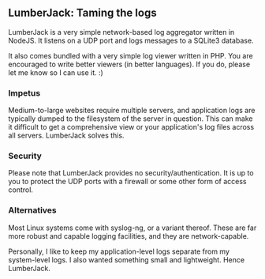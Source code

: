 ## LumberJack: Taming the logs

LumberJack is a very simple network-based log aggregator written in NodeJS. It listens on
a UDP port and logs messages to a SQLite3 database.

It also comes bundled with a very simple log viewer written in PHP. You are encouraged to
write better viewers (in better languages). If you do, please let me know so I can use it. :)


### Impetus

Medium-to-large websites require multiple servers, and application logs are typically
dumped to the filesystem of the server in question. This can make it difficult to get
a comprehensive view or your application's log files across all servers.  LumberJack
solves this.


### Security

Please note that LumberJack provides no security/authentication. It is up to you to
protect the UDP ports with a firewall or some other form of access control.


### Alternatives

Most Linux systems come with syslog-ng, or a variant thereof. These are far more
robust and capable logging facilities, and they are network-capable.

Personally, I like to keep my application-level logs separate from my system-level
logs. I also wanted something small and lightweight. Hence LumberJack.

